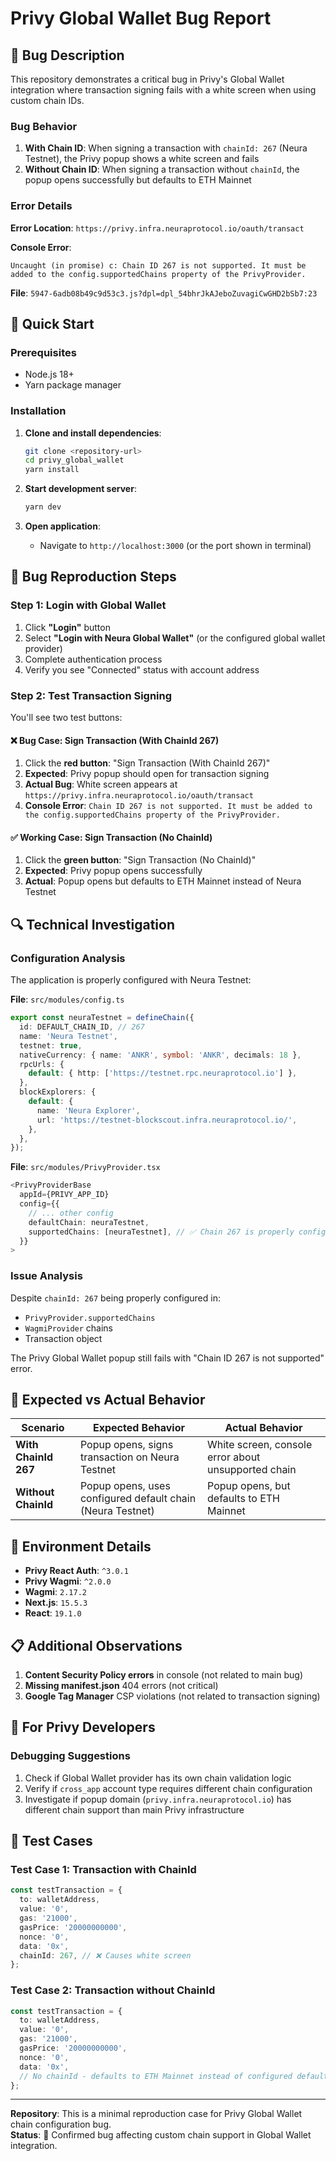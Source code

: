 # Privy Global Wallet Bug Report

## 🐛 Bug Description

This repository demonstrates a critical bug in Privy's Global Wallet integration where transaction signing fails with a white screen when using custom chain IDs.

### Bug Behavior

1. **With Chain ID**: When signing a transaction with `chainId: 267` (Neura Testnet), the Privy popup shows a white screen and fails
2. **Without Chain ID**: When signing a transaction without `chainId`, the popup opens successfully but defaults to ETH Mainnet

### Error Details

**Error Location**: `https://privy.infra.neuraprotocol.io/oauth/transact`

**Console Error**:
```
Uncaught (in promise) c: Chain ID 267 is not supported. It must be added to the config.supportedChains property of the PrivyProvider.
```

**File**: `5947-6adb08b49c9d53c3.js?dpl=dpl_54bhrJkAJeboZuvagiCwGHD2bSb7:23`

## 🚀 Quick Start

### Prerequisites

- Node.js 18+ 
- Yarn package manager

### Installation

1. **Clone and install dependencies**:
   ```bash
   git clone <repository-url>
   cd privy_global_wallet
   yarn install
   ```

2. **Start development server**:
   ```bash
   yarn dev
   ```

3. **Open application**:
   - Navigate to `http://localhost:3000` (or the port shown in terminal)

## 🧪 Bug Reproduction Steps

### Step 1: Login with Global Wallet

1. Click **"Login"** button
2. Select **"Login with Neura Global Wallet"** (or the configured global wallet provider)
3. Complete authentication process
4. Verify you see "Connected" status with account address

### Step 2: Test Transaction Signing

You'll see two test buttons:

#### ❌ **Bug Case: Sign Transaction (With ChainId 267)**
1. Click the **red button**: "Sign Transaction (With ChainId 267)"
2. **Expected**: Privy popup should open for transaction signing
3. **Actual Bug**: White screen appears at `https://privy.infra.neuraprotocol.io/oauth/transact`
4. **Console Error**: `Chain ID 267 is not supported. It must be added to the config.supportedChains property of the PrivyProvider.`

#### ✅ **Working Case: Sign Transaction (No ChainId)**
1. Click the **green button**: "Sign Transaction (No ChainId)"
2. **Expected**: Privy popup opens successfully
3. **Actual**: Popup opens but defaults to ETH Mainnet instead of Neura Testnet

## 🔍 Technical Investigation

### Configuration Analysis

The application is properly configured with Neura Testnet:

**File**: `src/modules/config.ts`
```typescript
export const neuraTestnet = defineChain({
  id: DEFAULT_CHAIN_ID, // 267
  name: 'Neura Testnet',
  testnet: true,
  nativeCurrency: { name: 'ANKR', symbol: 'ANKR', decimals: 18 },
  rpcUrls: {
    default: { http: ['https://testnet.rpc.neuraprotocol.io'] },
  },
  blockExplorers: {
    default: {
      name: 'Neura Explorer',
      url: 'https://testnet-blockscout.infra.neuraprotocol.io/',
    },
  },
});
```

**File**: `src/modules/PrivyProvider.tsx`
```typescript
<PrivyProviderBase
  appId={PRIVY_APP_ID}
  config={{
    // ... other config
    defaultChain: neuraTestnet,
    supportedChains: [neuraTestnet], // ✅ Chain 267 is properly configured
  }}
>
```

### Issue Analysis

Despite `chainId: 267` being properly configured in:
- `PrivyProvider.supportedChains`
- `WagmiProvider` chains
- Transaction object

The Privy Global Wallet popup still fails with "Chain ID 267 is not supported" error.

## 🎯 Expected vs Actual Behavior

| Scenario | Expected Behavior | Actual Behavior |
|----------|------------------|-----------------|
| **With ChainId 267** | Popup opens, signs transaction on Neura Testnet | White screen, console error about unsupported chain |
| **Without ChainId** | Popup opens, uses configured default chain (Neura Testnet) | Popup opens, but defaults to ETH Mainnet |

## 🔧 Environment Details

- **Privy React Auth**: `^3.0.1`
- **Privy Wagmi**: `^2.0.0`
- **Wagmi**: `2.17.2`
- **Next.js**: `15.5.3`
- **React**: `19.1.0`

## 📋 Additional Observations

1. **Content Security Policy errors** in console (not related to main bug)
2. **Missing manifest.json** 404 errors (not critical)
3. **Google Tag Manager** CSP violations (not related to transaction signing)

## 🎯 For Privy Developers

### Debugging Suggestions

1. Check if Global Wallet provider has its own chain validation logic
2. Verify if `cross_app` account type requires different chain configuration
3. Investigate if popup domain (`privy.infra.neuraprotocol.io`) has different chain support than main Privy infrastructure

## 📝 Test Cases

### Test Case 1: Transaction with ChainId
```typescript
const testTransaction = {
  to: walletAddress,
  value: '0',
  gas: '21000',
  gasPrice: '20000000000',
  nonce: '0',
  data: '0x',
  chainId: 267, // ❌ Causes white screen
};
```

### Test Case 2: Transaction without ChainId
```typescript
const testTransaction = {
  to: walletAddress,
  value: '0',
  gas: '21000',
  gasPrice: '20000000000',
  nonce: '0',
  data: '0x',
  // No chainId - defaults to ETH Mainnet instead of configured defaultChain
};
```

---

**Repository**: This is a minimal reproduction case for Privy Global Wallet chain configuration bug.  
**Status**: 🐛 Confirmed bug affecting custom chain support in Global Wallet integration.
